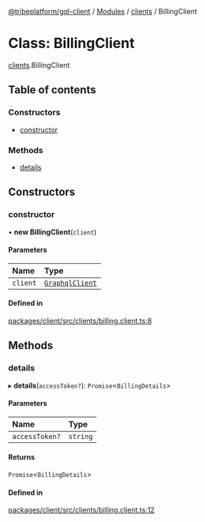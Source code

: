[@tribeplatform/gql-client](../README.md) / [Modules](../modules.md) / [clients](../modules/clients.md) / BillingClient

# Class: BillingClient

[clients](../modules/clients.md).BillingClient

## Table of contents

### Constructors

- [constructor](clients.BillingClient.md#constructor)

### Methods

- [details](clients.BillingClient.md#details)

## Constructors

### constructor

• **new BillingClient**(`client`)

#### Parameters

| Name | Type |
| :------ | :------ |
| `client` | [`GraphqlClient`](clients.GraphqlClient.md) |

#### Defined in

[packages/client/src/clients/billing.client.ts:8](https://gitlab.com/tribeplatform/tribe-neo/-/blob/master/packages/client/src/clients/billing.client.ts#L8)

## Methods

### details

▸ **details**(`accessToken?`): `Promise`<`BillingDetails`\>

#### Parameters

| Name | Type |
| :------ | :------ |
| `accessToken?` | `string` |

#### Returns

`Promise`<`BillingDetails`\>

#### Defined in

[packages/client/src/clients/billing.client.ts:12](https://gitlab.com/tribeplatform/tribe-neo/-/blob/master/packages/client/src/clients/billing.client.ts#L12)
